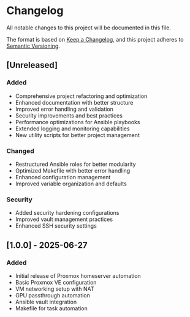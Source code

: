 # Changelog

All notable changes to this project will be documented in this file.

The format is based on [Keep a Changelog](https://keepachangelog.com/en/1.0.0/),
and this project adheres to [Semantic Versioning](https://semver.org/spec/v2.0.0.html).

## [Unreleased]

### Added
- Comprehensive project refactoring and optimization
- Enhanced documentation with better structure
- Improved error handling and validation
- Security improvements and best practices
- Performance optimizations for Ansible playbooks
- Extended logging and monitoring capabilities
- New utility scripts for better project management

### Changed
- Restructured Ansible roles for better modularity
- Optimized Makefile with better error handling
- Enhanced configuration management
- Improved variable organization and defaults

### Security
- Added security hardening configurations
- Improved vault management practices
- Enhanced SSH security settings

## [1.0.0] - 2025-06-27

### Added
- Initial release of Proxmox homeserver automation
- Basic Proxmox VE configuration
- VM networking setup with NAT
- GPU passthrough automation
- Ansible vault integration
- Makefile for task automation
